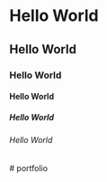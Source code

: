 <!DOCTYPE html>
<html lang="en">
<head>
    <meta charset="UTF-8">
    <meta name="viewport" content="width=device-width, initial-scale=1.0">
    <title>Document</title>
</head>
<body>
    <h1>Hello World</h1>
    <h2>Hello World</h2>
    <h3>Hello World</h3>
    <h4>Hello World</h4>    
    <h5>Hello World</h5>
    <h6>Hello World</h6>
    <p></p>
</body>
</html># portfolio
